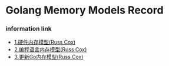 # Golang Memory Models Record


### information link
- [1.硬件内存模型(Russ Cox)](https://colobu.com/2021/06/30/hwmm/)
- [2.编程语言内存模型(Russ Cox)](https://colobu.com/2021/07/11/Programming-Language-Memory-Models/)
- [3.更新Go内存模型(Russ Cox)](https://colobu.com/2021/07/13/Updating-the-Go-Memory-Model/)
